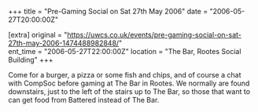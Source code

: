 +++
title = "Pre-Gaming Social on Sat 27th May 2006"
date = "2006-05-27T20:00:00Z"

[extra]
original = "https://uwcs.co.uk/events/pre-gaming-social-on-sat-27th-may-2006-1474488982848/"    
ent_time = "2006-05-27T22:00:00Z"
location = "The Bar, Rootes Social Building"
+++

Come for a burger, a pizza or some fish and chips, and of course a chat with CompSoc before gaming at The Bar in Rootes. We normally are found downstairs, just to the left of the stairs up to The Bar, so those that want to can get food from Battered instead of The Bar.

